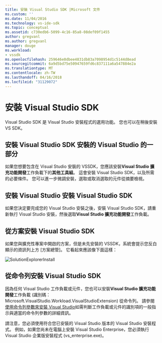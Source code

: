 ```yaml
---
title: 安裝 Visual Studio SDK |Microsoft 文件
ms.custom: ''
ms.date: 11/04/2016
ms.technology: vs-ide-sdk
ms.topic: conceptual
ms.assetid: c730edb6-5099-4c16-85a8-08def09f1455
author: gregvanl
ms.author: gregvanl
manager: douge
ms.workload:
- vssdk
ms.openlocfilehash: 259646e0dbee4831db83a7098954d1c5144d8ead
ms.sourcegitcommit: 6a9d5bd75e50947659fd6c837111a6a547884e2a
ms.translationtype: MT
ms.contentlocale: zh-TW
ms.lasthandoff: 04/16/2018
ms.locfileid: "31129072"
---
```

# <a name="installing-the-visual-studio-sdk"></a>安裝 Visual Studio SDK
Visual Studio SDK 是 Visual Studio 安裝程式的選用功能。 您也可以在稍後安裝 VS SDK。  
  
## <a name="installing-the-visual-studio-sdk-as-part-of-a-visual-studio-installation"></a>安裝 Visual Studio SDK 安裝的 Visual Studio 的一部分  
 如果您想要包含在 Visual Studio 安裝的 VSSDK，您應該安裝**Visual Studio 擴充功能開發**工作負載下的**其他工具組**。 這會安裝 Visual Studio SDK，以及所需的必要條件。 您可以進一步微調安裝，選取或取消選取的元件從摘要檢視。 
  
## <a name="installing-the-visual-studio-sdk-after-installing-visual-studio"></a>安裝 Visual Studio 安裝 Visual Studio SDK  
 如果您決定要完成您的 Visual Studio 安裝之後，安裝 Visual Studio SDK，請重新執行 Visual Studio 安裝，然後選取**Visual Studio 擴充功能開發**工作負載。  
  
## <a name="installing-the-visual-studio-sdk-from-a-solution"></a>從方案安裝 Visual Studio SDK  
 如果您與擴充性專案中開啟的方案，但是未先安裝的 VSSDK，系統會提示您反白顯示的資訊列上方 [方案總管]。 它看起來應該像下面這樣：  
  
 ![SolutionExplorerInstall](../extensibility/media/solutionexplorerinstall.png "SolutionExplorerInstall")  
  
## <a name="installing-the-visual-studio-sdk-from-the-command-line"></a>從命令列安裝 Visual Studio SDK  
因為任何 Visual Studio 工作負載或元件，您也可以安裝**Visual Studio 擴充功能開發**工作負載 (識別碼： Microsoft.VisualStudio.Workload.VisualStudioExtension) 從命令列。 請參閱[使用命令列參數來安裝 Visual Studio](../install/use-command-line-parameters-to-install-visual-studio.md)如需判斷工作負載或元件的識別項的一般指示與適當的命令列參數的詳細資訊。
  
 請注意，您必須使用符合您已安裝的 Visual Studio 版本的 Visual Studio 安裝程式。 例如，如果您尚未在電腦上安裝 Visual Studio Enterprise，您必須執行 Visual Studio 企業版安裝程式 (vs_enterprise.exe)。